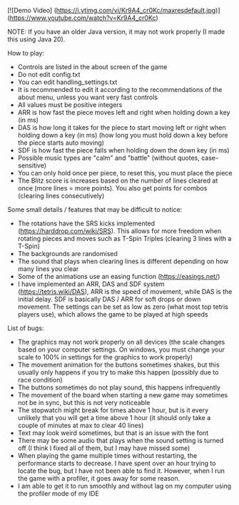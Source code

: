 [![Demo Video]
(https://i.ytimg.com/vi/Kr9A4_cr0Kc/maxresdefault.jpg)]
(https://www.youtube.com/watch?v=Kr9A4_cr0Kc)

NOTE: If you have an older Java version, it may not work properly (I made this using Java 20).

How to play:
- Controls are listed in the about screen of the game
- Do not edit config.txt
- You can edit handling_settings.txt
- It is recommended to edit it according to the recommendations of the about menu, unless you want very fast controls
- All values must be positive integers
- ARR is how fast the piece moves left and right when holding down a key (in ms)
- DAS is how long it takes for the piece to start moving left or right when holding down a key (in ms) (how long you must hold down a key before the piece starts auto moving)
- SDF is how fast the piece falls when holding down the down key (in ms)
- Possible music types are "calm" and "battle" (without quotes, case-sensitive)
- You can only hold once per piece, to reset this, you must place the piece
- The Blitz score is increases based on the number of lines cleared at once (more lines = more points).
You also get points for combos (clearing lines consecutively)

Some small details / features that may be difficult to notice:
- The rotations have the SRS kicks implemented (https://harddrop.com/wiki/SRS).
This allows for more freedom when rotating pieces and moves such as T-Spin Triples (clearing 3 lines with a T-Spin)
- The backgrounds are randomised
- The sound that plays when clearing lines is different depending on how many lines you clear
- Some of the animations use an easing function (https://easings.net/)
- I have implemented an ARR, DAS and SDF system (https://tetris.wiki/DAS),
ARR is the speed of movement, while DAS is the initial delay. SDF is basically DAS / ARR for soft drops or down movement.
The settings can be set as low as zero (what most top tetris players use), which allows the game to be played at high speeds

List of bugs:
- The graphics may not work properly on all devices (the scale changes based on your computer settings. On windows, you must
change your scale to 100% in settings for the graphics to work properly)
- The movement animation for the buttons sometimes shakes, but this usually only happens if you try to make this happen (possibly due to race condition)
- The buttons sometimes do not play sound, this happens infrequently
- The movement of the board when starting a new game may sometimes not be in sync, but this is not very noticeable
- The stopwatch might break for times above 1 hour, but is it every unlikely that you will get a time above 1 hour
 (it should only take a couple of minutes at max to clear 40 lines)
- Text may look weird sometimes, but that is an issue with the font
- There may be some audio that plays when the sound setting is turned off (I think I fixed all of them, but I may have missed some)
- When playing the game multiple times without restarting, the performance starts to decrease. I have spent over an hour trying to locate the bug, but I have not been able to find it.
However, when I run the game with a profiler, it goes away for some reason.
- I am able to get it to run smoothly and without lag on my computer using the profiler mode of my IDE
